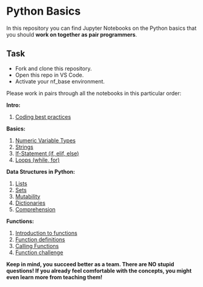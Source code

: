 # Python Basics

In this repository you can find Jupyter Notebooks on the Python basics that you should **work on together as pair programmers**.

## Task
- Fork and clone this repository.  
- Open this repo in VS Code.  
- Activate your nf_base environment. 

Please work in pairs through all the notebooks in this particular order:

**Intro:**
1. [Coding best practices](./Coding_best_practices.ipynb)

**Basics:**
1. [Numeric Variable Types](./Basics/1_Numeric_Variable_Types.ipynb)
2. [Strings](./Basics/2_Strings.ipynb) 
3. [If-Statement (if, elif, else)](./Basics/3_If_Statement.ipynb)
4. [Loops (while, for)](./Basics/4_Loops.ipynb)


**Data Structures in Python:**
1. [Lists](./Data_Structures/1_Lists.ipynb)
2. [Sets](./Data_Structures/2_Sets.ipynb)
3. [Mutability](./Data_Structures/3_Mutability.ipynb)
4. [Dictionaries](./Data_Structures/4_Dictionaries.ipynb)
5. [Comprehension](./Data_Structures/5_Comprehension.ipynb)


**Functions:**
1. [Introduction to functions](./Functions/1_Introduction_to_Functions.ipynb)
2. [Function definitions](./Functions/2_Function_Definitions.ipynb)
3. [Calling Functions](./Functions/3_Calling_Functions.ipynb)
4. [Function challenge](./Functions/4_Functions_Challenge.ipynb)


**Keep in mind, you succeed better as a team. There are NO stupid questions! If you already feel comfortable with the concepts, you might even learn more from teaching them!**


